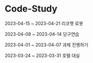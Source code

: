 # Code-Study
2023-04-15 ~ 2023-04-21 리코쳇 로봇

2023-04-08 ~ 2023-04-14 당구연습

2023-04-01 ~ 2023-04-07 과제 진행하기

2023-03-24 ~ 2023-03-31 호텔 대실 

